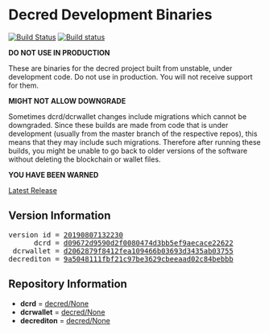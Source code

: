 
# Decred Development Binaries

[![Build Status](https://travis-ci.org/matheusd/decred-weekly-builds.svg?branch=v20190807132230)](https://travis-ci.org/matheusd/decred-weekly-builds) [![Build status](https://ci.appveyor.com/api/projects/status/hncgrnv0xuqb6s3c/branch/master?svg=true)](https://ci.appveyor.com/project/matheusd/decred-weekly-builds/branch/master)


**DO NOT USE IN PRODUCTION**

These are binaries for the decred project built from unstable, under development
code. Do not use in production. You will not receive support for them.

**MIGHT NOT ALLOW DOWNGRADE**

Sometimes dcrd/dcrwallet changes include migrations which cannot be downgraded.
Since these builds are made from code that is under development (usually from
the master branch of the respective repos), this means that they may include such
migrations. Therefore after running these builds, you might be unable to go back
to older versions of the software without deleting the blockchain or wallet
files.

**YOU HAVE BEEN WARNED**

[Latest Release](https://github.com/matheusd/decred-weekly-builds/releases/latest)

## Version Information

<pre>
version id = <a href="https://github.com/matheusd/decred-weekly-builds/releases/tag/v20190807132230">20190807132230</a>
      dcrd = <a href="https://github.com/decred/dcrd/commits/d09672d9590d2f0080474d3bb5ef9aecace22622">d09672d9590d2f0080474d3bb5ef9aecace22622</a>
 dcrwallet = <a href="https://github.com/decred/dcrwallet/commits/d2062879f8412fea109466b03693d3435ab03755">d2062879f8412fea109466b03693d3435ab03755</a>
decrediton = <a href="https://github.com/decred/decrediton/commits/9a5048111fbf21c97be3629cbeeaad02c84bebbb">9a5048111fbf21c97be3629cbeeaad02c84bebbb</a>
</pre>

## Repository Information

- **dcrd** = [decred/None](https://github.com/decred/dcrd)
- **dcrwallet** = [decred/None](https://github.com/decred/dcrwallet)
- **decrediton** = [decred/None](https://github.com/decred/decrediton)


